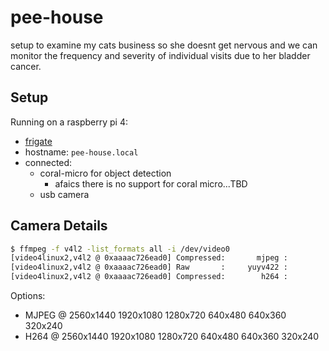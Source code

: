 # pee-house

setup to examine my cats business so she doesnt get nervous and we can
monitor the frequency and severity of individual visits due to her
bladder cancer.

## Setup

Running on a raspberry pi 4:
- [frigate](https://frigate.video)
- hostname: `pee-house.local`
- connected: 
  - coral-micro for object detection
    - afaics there is no support for coral micro...TBD
  - usb camera

## Camera Details

```bash
$ ffmpeg -f v4l2 -list_formats all -i /dev/video0
[video4linux2,v4l2 @ 0xaaaac726ead0] Compressed:       mjpeg :          Motion-JPEG : 2560x1440 1920x1080 1280x720 640x480 640x360 320x240
[video4linux2,v4l2 @ 0xaaaac726ead0] Raw       :     yuyv422 :           YUYV 4:2:2 : 640x480 640x360 320x240
[video4linux2,v4l2 @ 0xaaaac726ead0] Compressed:        h264 :                H.264 : 2560x1440 1920x1080 1280x720 640x480 640x360 320x240
```

Options:
 - MJPEG @ 2560x1440 1920x1080 1280x720 640x480 640x360 320x240
 - H264 @  2560x1440 1920x1080 1280x720 640x480 640x360 320x240

